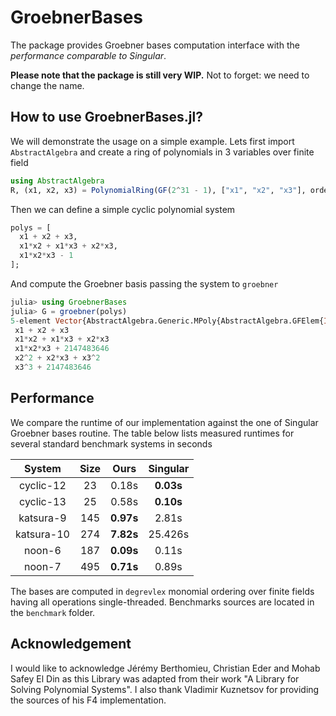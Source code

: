 # GroebnerBases

The package provides Groebner bases computation interface with the *performance
comparable to Singular*.

**Please note that the package is still very WIP.**
Not to forget: we need to change the name.

## How to use GroebnerBases.jl?

We will demonstrate the usage on a simple example. Lets first import `AbstractAlgebra`
and create a ring of polynomials in 3 variables over finite field

```julia
using AbstractAlgebra
R, (x1, x2, x3) = PolynomialRing(GF(2^31 - 1), ["x1", "x2", "x3"], ordering=:degrevlex);
```

Then we can define a simple cyclic polynomial system

```julia
polys = [
  x1 + x2 + x3,
  x1*x2 + x1*x3 + x2*x3,
  x1*x2*x3 - 1
];
```

And compute the Groebner basis passing the system to `groebner`


```julia
julia> using GroebnerBases
julia> G = groebner(polys)
5-element Vector{AbstractAlgebra.Generic.MPoly{AbstractAlgebra.GFElem{Int64}}}:  
 x1 + x2 + x3
 x1*x2 + x1*x3 + x2*x3
 x1*x2*x3 + 2147483646
 x2^2 + x2*x3 + x3^2
 x3^3 + 2147483646
```

## Performance

We compare the runtime of our implementation against the one of Singular Groebner bases routine. The table below lists measured runtimes for several standard benchmark systems in seconds

|   System    | Size  | Ours    | Singular |
| :---:       | :---: |  :----: |  :---:   |
| cyclic-12   |  23   |  0.18s  | **0.03s**    |
| cyclic-13   |  25   |  0.58s  | **0.10s**    |
| katsura-9   |  145   |  **0.97s**  | 2.81s    |
| katsura-10  |  274   |  **7.82s**  | 25.426s    |
| noon-6      |  187   |  **0.09s**  | 0.11s    |
| noon-7      |  495   |  **0.71s**  | 0.89s    |

The bases are computed in `degrevlex` monomial ordering over finite fields having all operations single-threaded. Benchmarks sources are located in the `benchmark` folder.

## Acknowledgement

I would like to acknowledge Jérémy Berthomieu, Christian Eder and Mohab Safey El Din as this Library was adapted from their work "A Library for Solving Polynomial Systems". I also thank Vladimir Kuznetsov for providing the sources of his F4 implementation.

